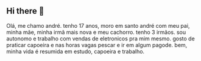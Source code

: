 ## Hi there 👋
Olá, me chamo andré. tenho 17 anos, moro em santo andré com meu pai, minha mãe, minha irmã mais nova e meu cachorro. tenho 3 irmãos. sou autonomo e trabalho com vendas de eletronicos pra mim mesmo. gosto de praticar capoeira e nas horas vagas pescar e ir em algum pagode. bem, minha vida é resumida em estudo, capoeira e trabalho.
